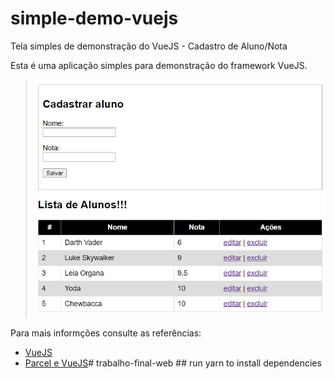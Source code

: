 # simple-demo-vuejs
Tela simples de demonstração do VueJS - Cadastro de Aluno/Nota


Esta é uma aplicação simples para demonstração do framework VueJS.

> ![App com VueJS](./assets/vuejs.png)


Para mais informções consulte as referências:

- [VueJS](https://vuejs.org/v2/guide/)
- [Parcel e VueJS](https://parceljs.org/vue.html)# trabalho-final-web  ## run yarn to install dependencies
